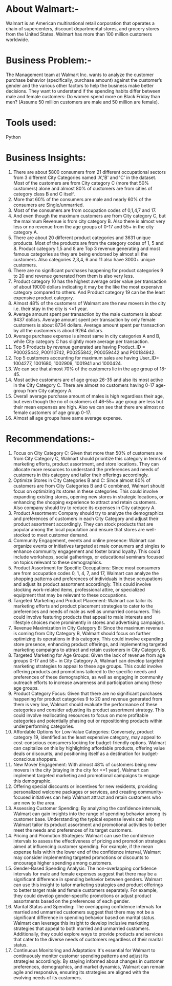 # About Walmart:-
Walmart is an American multinational retail corporation that operates a chain of supercenters, discount departmental stores, and grocery stores from the United States. Walmart has more than 100 million customers worldwide.

# Business Problem:-
The Management team at Walmart Inc. wants to analyze the customer purchase behavior (specifically, purchase amount) against the customer’s gender and the various other factors to help the business make better decisions. They want to understand if the spending habits differ between male and female customers: Do women spend more on Black Friday than men? (Assume 50 million customers are male and 50 million are female).

# Tools used:
Python
# Business Insights:
1. There are about 5800 consumers from 21 different occupational sectors from 3 different City Categories named 'A','B' and 'C' in the dataset. Most of the customers are from City category C (more that 50% customers) alone and almost 80% of customers are from cities of category class B and C itself.
2. More that 60% of the consumers are male and nearly 60% of the consumers are Single/unmarried.
3. Most of the consumers are from occupation codes of 0,1,4,7 and 17.
4. And even though the maximum customers are from City category C, but the maximum Revenue is from city category B. Also there is almost very less or no revenue from the age groups of 0-17 and 55+ in the city category A.
5. There are about 20 different product categories and 3631 unique products. Most of the products are from the category codes of 1, 5 and 8. Product category 1,5 and 8 are Top 3 revenue generating and most famous categories as they are being endorsed by almost all the customers. Also categories 2,3,4, 6 and 11 also have 3000+ unique customers.
6. There are no significant purchases happening for product categories 9 to 20 and revenue generated from them is also very less.
7. Product category 10 has the highest average order value per transaction of about 19000 dollars indicating it may be the like the most expensive category compared to others. And Product category 19 can be the least expensive product category.
8. Almost 48% of the customers of Walmart are the new movers in the city i.e. their stay in the city is <=1 year.
9. Average amount spent per transaction by the male customers is about 9437 dollars. Average amount spent per transaction by only female customers is about 8734 dollars. Average amount spent per transaction by all the
customers is about 9264 dollars.
10. Average purchase expense is almost same in city categories A and B, while City category C has slightly more average per transaction.
11. Top 5 Products by revenue generated are having Product_ID = P00025442, P00110742, P00255842, P00059442 and P00184942.
12. Top 5 customers accounting for maximum sales are having User_ID= 1004277, 1001680, 1002909, 1001941 and 1000424.
13. We can see that almost 70% of the customers lie in the age group of 18-45.
14. Most active customers are of age group 26-35 and also its most active in the City Category C. There are almost no customers having 0-17 age-group from City category A.
15. Overall average purchase amount of males is high regardless their age, but even though the no of customers of 46-55+ age group are less but their mean expenses are high. 
    Also we can see that there are almost no female customers of age group 0-17.
16. Almost all age groups have same average expense.
# Recommendations:-
1. Focus on City Category C: Given that more than 50% of customers are from City Category C, Walmart should prioritize this category in terms of marketing efforts, product assortment, and store locations. They can allocate more resources to understand the preferences and needs of customers in this category and tailor their offerings accordingly.
2. Optimize Stores in City Categories B and C: Since almost 80% of customers are from City Categories B and C combined, Walmart should focus on optimizing its stores in these categories. This could involve expanding existing stores, opening new stores in strategic locations, or enhancing the shopping experience to attract and retain customers. Also company should try to reduce its expenses in City category A.
3. Product Assortment: Company should try to analyze the demographics and preferences of customers in each City Category and adjust their product assortment accordingly. They can stock products that are popular among the local population and ensure that stores are well-stocked to meet customer demand.
4. Community Engagement, events and online presence: Walmart can organize events or initiatives targeted at male consumers and singles to enhance community engagement and foster brand loyalty. This could include workshops, social gatherings, or educational seminars focused on topics relevant to these demographics.
5. Product Assortment for Specific Occupations: Since most consumers are from occupation codes 0, 1, 4, 7, and 17, Walmart can analyze the shopping patterns and preferences of individuals in these occupations and adjust its product assortment accordingly. This could involve stocking work-related items, professional attire, or specialized equipment that may be relevant to these occupations.
6. Targeted Marketing and Product Placement: Walmart can tailor its marketing efforts and product placement strategies to cater to the preferences and needs of male as well as unmarried consumers. This could involve featuring products that appeal to male interests and lifestyle choices more prominently in stores and advertising campaigns.
7. Revenue Maximization in City Category B: Since the maximum revenue is coming from City Category B, Walmart should focus on further optimizing its operations in this category. This could involve expanding store presence, enhancing product offerings, and implementing targeted marketing campaigns to attract and retain customers in City Category B.
8. Targeted Marketing for Age Groups: Given the lack of revenue from age groups 0-17 and 55+ in City Category A, Walmart can develop targeted marketing strategies to appeal to these age groups. This could involve offering products and promotions tailored to the specific needs and preferences of these demographics, as well as engaging in community outreach efforts to increase awareness and participation among these age groups.
9. Product Category Focus: Given that there are no significant purchases happening for product categories 9 to 20 and revenue generated from them is very low, Walmart should evaluate the performance of these categories and consider adjusting its product assortment strategy. This could involve reallocating resources to focus on more profitable categories and potentially phasing out or repositioning products within underperforming categories.
10. Affordable Options for Low-Value Categories: Conversely, product category 19, identified as the least expensive category, may appeal to cost-conscious consumers looking for budget-friendly options. Walmart can capitalize on this by highlighting affordable products, offering value deals or discounts, and positioning itself as a destination for budget-conscious shoppers.
11. New Mover Engagement: With almost 48% of customers being new movers in the city (staying in the city for <=1 year), Walmart can implement targeted marketing and promotional campaigns to engage this demographic.
12. Offering special discounts or incentives for new residents, providing personalized welcome packages or services, and creating community-focused initiatives can help Walmart attract and retain customers who are new to the area.
13. Assessing Customer Spending: By analyzing the confidence intervals, Walmart can gain insights into the range of spending behavior among its customer base. Understanding the typical expense levels can help Walmart tailor its product assortment and promotional activities to better meet the needs and preferences of its target customers.
14. Pricing and Promotion Strategies: Walmart can use the confidence intervals to assess the effectiveness of pricing and promotion strategies aimed at influencing customer spending. For example, if the mean expense falls within the lower end of the confidence interval, Walmart may consider implementing targeted promotions or discounts to encourage higher spending among customers.
15. Gender-Based Spending Analysis: The non-overlapping confidence intervals for male and female expenses suggest that there may be a significant difference in spending behavior between genders. Walmart can use this insight to tailor marketing strategies and product offerings to better target male and female customers separately. For example, they could develop gender-specific promotions or adjust product assortments based on the preferences of each gender.
16. Marital Status and Spending: The overlapping confidence intervals for married and unmarried customers suggest that there may not be a significant difference in spending behavior based on marital status. Walmart can leverage this insight to develop inclusive marketing strategies that appeal to both married and unmarried customers. Additionally, they could explore ways to provide products and services that cater to the diverse needs of customers regardless of their marital status.
17. Continuous Monitoring and Adaptation: It's essential for Walmart to continuously monitor customer spending patterns and adjust its strategies accordingly. By staying informed about changes in customer preferences, demographics, and market dynamics, Walmart can remain agile and responsive, ensuring its strategies are aligned with the evolving needs of its customers.

